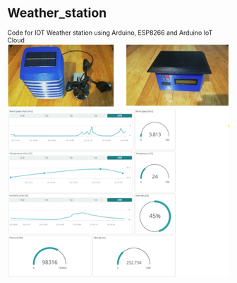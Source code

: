 # Weather_station
Code for IOT Weather station using Arduino, ESP8266 and Arduino IoT Cloud
![My Image](https://github.com/rojagth/Weather_station/blob/main/Station_pictures/weather_station.png)
![My Image](https://github.com/rojagth/Weather_station/blob/main/Station_pictures/Weather_data.png)
